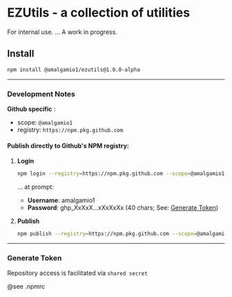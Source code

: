 # EZUtils - a collection of utilities 
For internal use. ... A work in progress.

## Install

```bash
npm install @amalgamio1/ezutils@1.0.0-alpha
```

--------------------------------------------

### Development Notes

**Github specific** :
- scope: `@amalgamio1`
- registry: `https://npm.pkg.github.com`

#### Publish directly to Github's NPM registry:
1. **Login**
    ```bash
    npm login --registry=https://npm.pkg.github.com --scope=@amalgamio1
    ```
    ... at prompt:
     - **Username**: amalgamio1
     - **Password**: ghp_XxXxX...xXxXxXx (40 chars; See: [Generate Token](#generate-token))

2. **Publish**
    ```bash
    npm publish --registry=https://npm.pkg.github.com --scope=@amalgamio1
    ```

----------------------------------------------------------------------

### Generate Token

Repository access is facilitated via `shared secret` 


@see .npmrc

